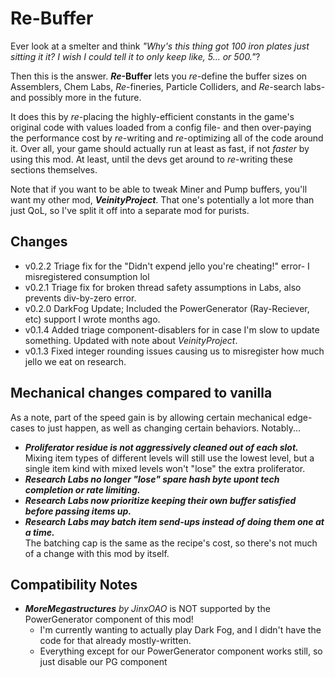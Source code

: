 # Re-Buffer
Ever look at a smelter and think *"Why's this thing got 100 iron plates just sitting it it? I wish I could tell it to only keep like, 5... or 500."*?

Then this is the answer. ***Re*-Buffer** lets you *re*-define the buffer sizes on Assemblers, Chem Labs, *Re*-fineries, Particle Colliders, and *Re*-search labs- and possibly more in the future.

It does this by *re*-placing the highly-efficient constants in the game's original code with values loaded from a config file- and then over-paying the performance cost by *re*-writing and *re*-optimizing all of the code around it. Over all, your game should actually run at least as fast, if not *faster* by using this mod. At least, until the devs get around to *re*-writing these sections themselves.

Note that if you want to be able to tweak Miner and Pump buffers, you'll want my other mod, ***VeinityProject***. That one's potentially a lot more than just QoL, so I've split it off into a separate mod for purists.

## Changes
- v0.2.2 Triage fix for the "Didn't expend jello you're cheating!" error- I misregistered consumption lol
- v0.2.1 Triage fix for broken thread safety assumptions in Labs, also prevents div-by-zero error.
- v0.2.0 DarkFog Update; Included the PowerGenerator (Ray-Reciever, etc) support I wrote months ago.
- v0.1.4 Added triage component-disablers for in case I'm slow to update something. Updated with note about *VeinityProject*.
- v0.1.3 Fixed integer rounding issues causing us to misregister how much jello we eat on research.

## Mechanical changes compared to vanilla
As a note, part of the speed gain is by allowing certain mechanical edge-cases to just happen, as well as changing certain behaviors. Notably...
- ***Proliferator residue is not aggressively cleaned out of each slot.***<br />Mixing item types of different levels will still use the lowest level, but a single item kind with mixed levels won't "lose" the extra proliferator.
- ***Research Labs no longer "lose" spare hash byte upont tech completion or rate limiting.***
- ***Research Labs now prioritize keeping their own buffer satisfied before passing items up.***
- ***Research Labs may batch item send-ups instead of doing them one at a time.***<br />The batching cap is the same as the recipe's cost, so there's not much of a change with this mod by itself.

## Compatibility Notes
- ***MoreMegastructures** by JinxOAO* is NOT supported by the PowerGenerator component of this mod!
  - I'm currently wanting to actually play Dark Fog, and I didn't have the code for that already mostly-written.
  - Everything except for our PowerGenerator component works still, so just disable our PG component
